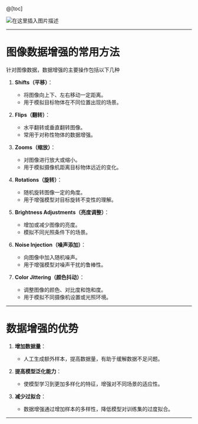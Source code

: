 @[toc]

![在这里插入图片描述](https://i-blog.csdnimg.cn/direct/439211abc6d34548afd2dfddc7e8d005.png)



---

# 图像数据增强的常用方法
针对图像数据，数据增强的主要操作包括以下几种

1. **Shifts（平移）**：
   - 将图像向上下、左右移动一定距离。
   - 用于模拟目标物体在不同位置出现的场景。

2. **Flips（翻转）**：
   - 水平翻转或垂直翻转图像。
   - 常用于对称性物体的数据增强。

3. **Zooms（缩放）**：
   - 对图像进行放大或缩小。
   - 用于模拟摄像机距离目标物体远近的变化。

4. **Rotations（旋转）**：
   - 随机旋转图像一定的角度。
   - 用于增强模型对目标旋转不变性的理解。

5. **Brightness Adjustments（亮度调整）**：
   - 增加或减少图像的亮度。
   - 模拟不同光照条件下的场景。

6. **Noise Injection（噪声添加）**：
   - 向图像中加入随机噪声。
   - 用于增强模型对噪声干扰的鲁棒性。

7. **Color Jittering（颜色抖动）**：
   - 调整图像的颜色、对比度和饱和度。
   - 用于模拟不同摄像机设置或光照环境。

---

# 数据增强的优势
1. **增加数据量**：
   - 人工生成额外样本，提高数据量，有助于缓解数据不足问题。

2. **提高模型泛化能力**：
   - 使模型学习到更加多样化的特征，增强对不同场景的适应性。

3. **减少过拟合**：
   - 数据增强通过增加样本的多样性，降低模型对训练集的过度拟合。

---



